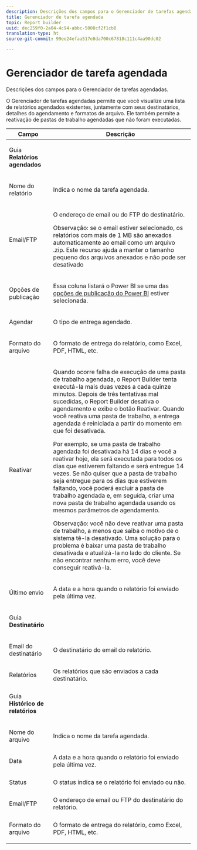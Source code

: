 ```yaml
---
description: Descrições dos campos para o Gerenciador de tarefas agendadas.
title: Gerenciador de tarefa agendada
topic: Report builder
uuid: dec259f0-2a04-4c94-abbc-5008cf2f1cb8
translation-type: ht
source-git-commit: 99ee24efaa517e8da700c67818c111c4aa90dc02

---
```



# Gerenciador de tarefa agendada

Descrições dos campos para o Gerenciador de tarefas agendadas.

O Gerenciador de tarefas agendadas permite que você visualize uma lista de relatórios agendados existentes, juntamente com seus destinatários, detalhes do agendamento e formatos de arquivo. Ele também permite a reativação de pastas de trabalho agendadas que não foram executadas.

<table id="table_21B07A0B5F1D4435A4E882E45A7A6B6E"> 
 <thead> 
  <tr> 
   <th colname="col1" class="entry"> Campo </th> 
   <th colname="col2" class="entry"> Descrição </th> 
  </tr> 
 </thead>
 <tbody> 
  <tr> 
   <td colname="col1"> <p>Guia<b> Relatórios agendados</b> </p> </td> 
   <td colname="col2"> </td> 
  </tr> 
  <tr> 
   <td colname="col1"> <p>Nome do relatório </p> </td> 
   <td colname="col2"> <p>Indica o nome da tarefa agendada. </p> </td> 
  </tr> 
  <tr> 
   <td colname="col1"> <p> Email/FTP </p> </td> 
   <td colname="col2"> <p>O endereço de email ou do FTP do destinatário. </p> <p>Observação: se o email estiver selecionado, os relatórios com mais de 1 MB são anexados automaticamente ao email como um arquivo .zip. Este recurso ajuda a manter o tamanho pequeno dos arquivos anexados e não pode ser desativado </p> </td> 
  </tr> 
  <tr> 
   <td colname="col1"> <p>Opções de publicação </p> </td> 
   <td colname="col2"> <p>Essa coluna listará o Power BI se uma das <a href="/help/analyze/report-builder/c-publish-power-bi/integration-power-bi.md"  > opções de publicação do Power BI</a> estiver selecionada. </p> </td> 
  </tr> 
  <tr> 
   <td colname="col1"> <p>Agendar </p> </td> 
   <td colname="col2"> <p>O tipo de entrega agendado. </p> </td> 
  </tr> 
  <tr> 
   <td colname="col1"> <p> Formato do arquivo </p> </td> 
   <td colname="col2"> <p> O formato de entrega do relatório, como Excel, PDF, HTML, etc. </p> </td> 
  </tr> 
  <tr> 
   <td colname="col1"> <p>Reativar </p> </td> 
   <td colname="col2"> <p>Quando ocorre falha de execução de uma pasta de trabalho agendada, o Report Builder tenta executá-la mais duas vezes a cada quinze minutos. Depois de três tentativas mal sucedidas, o Report Builder desativa o agendamento e exibe o botão <span class="wintitle">Reativar</span>. Quando você reativa uma pasta de trabalho, a entrega agendada é reiniciada a partir do momento em que foi desativada. </p> <p>Por exemplo, se uma pasta de trabalho agendada foi desativada há 14 dias e você a reativar hoje, ela será executada para todos os dias que estiverem faltando e será entregue 14 vezes. Se não quiser que a pasta de trabalho seja entregue para os dias que estiverem faltando, você poderá excluir a pasta de trabalho agendada e, em seguida, criar uma nova pasta de trabalho agendada usando os mesmos parâmetros de agendamento. </p> <p> <p>Observação: você não deve reativar uma pasta de trabalho, a menos que saiba o motivo de o sistema tê-la desativado. Uma solução para o problema é baixar uma pasta de trabalho desativada e atualizá-la no lado do cliente. Se não encontrar nenhum erro, você deve conseguir reativá-la. </p> </p> </td> 
  </tr> 
  <tr> 
   <td colname="col1"> <p>Último envio </p> </td> 
   <td colname="col2"> <p>A data e a hora quando o relatório foi enviado pela última vez. </p> </td> 
  </tr> 
  <tr> 
   <td colname="col1"> <p>Guia <b>Destinatário</b> </p> </td> 
   <td colname="col2"> </td> 
  </tr> 
  <tr> 
   <td colname="col1"> <p>Email do destinatário </p> </td> 
   <td colname="col2"> O destinatário do email do relatório. </td> 
  </tr> 
  <tr> 
   <td colname="col1"> <p>Relatórios </p> </td> 
   <td colname="col2"> Os relatórios que são enviados a cada destinatário. </td> 
  </tr> 
  <tr> 
   <td colname="col1"> <p>Guia <b>Histórico de relatórios</b> </p> </td> 
   <td colname="col2"> </td> 
  </tr> 
  <tr> 
   <td colname="col1"> <p>Nome do arquivo </p> </td> 
   <td colname="col2"> Indica o nome da tarefa agendada. </td> 
  </tr> 
  <tr> 
   <td colname="col1"> <p>Data </p> </td> 
   <td colname="col2"> A data e a hora quando o relatório foi enviado pela última vez. </td> 
  </tr> 
  <tr> 
   <td colname="col1"> <p>Status </p> </td> 
   <td colname="col2"> O status indica se o relatório foi enviado ou não. </td> 
  </tr> 
  <tr> 
   <td colname="col1"> <p>Email/FTP </p> </td> 
   <td colname="col2"> O endereço de email ou FTP do destinatário do relatório. </td> 
  </tr> 
  <tr> 
   <td colname="col1"> <p>Formato do arquivo </p> </td> 
   <td colname="col2"> O formato de entrega do relatório, como Excel, PDF, HTML, etc. </td> 
  </tr> 
 </tbody> 
</table>
